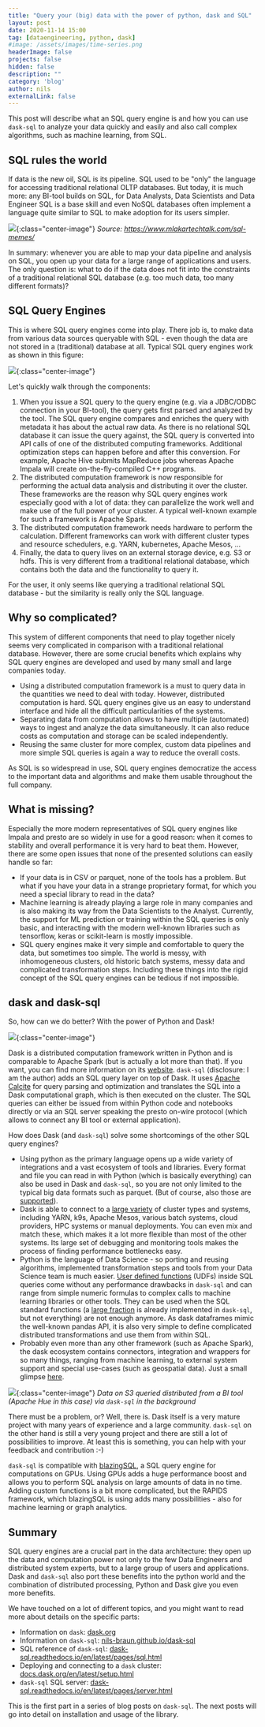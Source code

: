 ```yaml
---
title: "Query your (big) data with the power of python, dask and SQL"
layout: post
date: 2020-11-14 15:00
tag: [dataengineering, python, dask]
#image: /assets/images/time-series.png
headerImage: false
projects: false
hidden: false
description: ""
category: 'blog'
author: nils
externalLink: false
---
```


This post will describe what an SQL query engine is and how you can use `dask-sql` to
analyze your data quickly and easily and also call complex algorithms, such as machine learning, from SQL.

## SQL rules the world

If data is the new oil, SQL is its pipeline.
SQL used to be "only" the language for accessing traditional relational OLTP databases.
But today, it is much more: any BI-tool builds on SQL, for Data Analysts, Data Scientists and Data Engineer SQL is a base skill
and even NoSQL databases often implement a language quite similar to SQL to make adoption for its users simpler.

[![](../assets/images/2020-11-14-dask-sql/sql-meme.jpg)](../assets/images/2020-11-14-dask-sql/sql-meme.jpg){:class="center-image"}
*Source: https://www.mlakartechtalk.com/sql-memes/*

In summary: whenever you are able to map your data pipeline and analysis on SQL, you open up your data for
a large range of applications and users.
The only question is: what to do if the data does not fit into the
constraints of a traditional relational SQL database (e.g. too much data, too many different formats)?

## SQL Query Engines

This is where SQL query engines come into play.
There job is, to make data from various data sources queryable
with SQL - even though the data are not stored in a (traditional) database at all.
Typical SQL query engines work as shown in this figure:

[![](../assets/images/2020-11-14-dask-sql/query-engines.svg)](../assets/images/2020-11-14-dask-sql/query-engines.svg){:class="center-image"}

Let's quickly walk through the components:

1. When you issue a SQL query to the query engine (e.g. via a JDBC/ODBC connection in your BI-tool), the query gets first parsed and analyzed by the tool.
  The SQL query engine compares and enriches the query with metadata it has about the actual raw data.
  As there is no relational SQL database it can issue the query against, the SQL query is converted into API calls of one of the
  distributed computing frameworks.
  Additional optimization steps can happen before and after this conversion.
  For example, Apache Hive submits MapReduce jobs whereas Apache Impala will create on-the-fly-compiled C++ programs.
2. The distributed computation framework is now responsible for performing the actual data analysis and distributing it over the cluster.
  These frameworks are the reason why SQL query engines work especially good with a lot of data: they can parallelize the work well and make use of the full power of your cluster.
  A typical well-known example for such a framework is Apache Spark.
3. The distributed computation framework needs hardware to perform the calculation. Different frameworks can work with different cluster types and resource schedulers, e.g. YARN, kubernetes, Apache Mesos, ...
4. Finally, the data to query lives on an external storage device, e.g. S3 or hdfs.
  This is very different from a traditional relational database,
  which contains both the data and the functionality to query it.

For the user, it only seems like querying a traditional relational SQL database - but the similarity is really only the SQL language.

## Why so complicated?

This system of different components that need to play together nicely seems very complicated in comparison with a traditional relational database.
However, there are some crucial benefits which explains why SQL query engines are developed and used by many small and large companies today.

* Using a distributed computation framework is a must to query data in the quantities we need to deal with today.
  However, distributed computation is hard.
  SQL query engines give us an easy to understand interface and hide all the difficult particularities of the systems.
* Separating data from computation allows to have multiple (automated) ways to ingest and analyze the data simultaneously.
 It can also reduce costs as computation and storage can be scaled independently.
* Reusing the same cluster for more complex, custom data pipelines and more simple SQL queries is again a way to reduce the overall costs.

As SQL is so widespread in use, SQL query engines democratize the access to the important data and algorithms and make them usable throughout the full company.


## What is missing?

Especially the more modern representatives of SQL query engines like Impala and presto are so widely in use for a good reason:
when it comes to stability and overall performance it is very hard to beat them.
However, there are some open issues that none of the presented solutions can easily handle so far:
* If your data is in CSV or parquet, none of the tools has a problem.
  But what if you have your data in a strange proprietary format, for which you need a special library to read in the data?
* Machine learning is already playing a large role in many companies and is also making its way from the Data Scientists to the Analyst.
  Currently, the support for ML prediction or training within the SQL queries is only basic, and interacting with the modern well-known libraries such as tensorflow, keras or scikit-learn is mostly impossible.
* SQL query engines make it very simple and comfortable to query the data, but sometimes too simple.
  The world is messy, with inhomogeneous clusters, old historic batch systems, messy data and complicated transformation steps.
  Including these things into the rigid concept of the SQL query engines can be tedious if not impossible.

## dask and dask-sql

So, how can we do better?
With the power of Python and Dask!

[![](../assets/images/dask.svg)](https://dask.org/){:class="center-image"}

Dask is a distributed computation framework written in Python and is comparable to Apache Spark (but is actually a lot more than that).
If you want, you can find more information on its [website](https://dask.org/).
`dask-sql` (disclosure: I am the author) adds an SQL query layer on top of Dask.
It uses [Apache Calcite](https://calcite.apache.org/) for query parsing and optimization and translates the SQL into a Dask computational graph, which is then executed on the cluster.
The SQL queries can either be issued from within Python code and notebooks directly or via an SQL server speaking the presto on-wire protocol (which allows to connect any BI tool or external application).

How does Dask (and `dask-sql`) solve some shortcomings of the other SQL query engines?
* Using python as the primary language opens up a wide variety of integrations and a vast ecosystem of tools and libraries.
  Every format and file you can read in with Python (which is basically everything) can also be used in Dask and `dask-sql`, so you are not only limited to the typical big data formats such as parquet.
  (But of course, also those are [supported](https://docs.dask.org/en/latest/dataframe-create.html)).
* Dask is able to connect to a [large variety](https://docs.dask.org/en/latest/setup.html) of cluster types and systems, including YARN, k9s, Apache Mesos, various batch systems, cloud providers, HPC systems or manual deployments.
  You can even mix and match these, which makes it a lot more flexible than most of the other systems.
  Its large set of debugging and monitoring tools makes the process of finding performance bottlenecks easy.
* Python is the language of Data Science - so porting and reusing algorithms, implemented transformation steps and tools from your Data Science team is much easier.
  [User defined functions](https://dask-sql.readthedocs.io/en/latest/pages/custom.html) (UDFs) inside SQL queries come without any performance drawbacks in `dask-sql` and can range from simple numeric formulas to complex calls to machine learning libraries or other tools.
  They can be used when the SQL standard functions (a [large fraction](https://dask-sql.readthedocs.io/en/latest/pages/sql.html) is already implemented in `dask-sql`, but not everything) are not enough anymore.
  As dask dataframes mimic the well-known pandas API, it is also very simple to define complicated distributed transformations and use them from within SQL.
* Probably even more than any other framework (such as Apache Spark), the dask ecosystem contains connectors, integration and wrappers for so many things, ranging from machine learning, to external system support and special use-cases (such as geospatial data).
  Just a small glimpse [here](https://pypi.org/search/?q=dask).


[![](../assets/images/2020-11-14-dask-sql/hue_dask_sql.png)](../assets/images/2020-11-14-dask-sql/hue_dask_sql.png){:class="center-image"}
*Data on S3 queried distributed from a BI tool (Apache Hue in this case) via `dask-sql` in the background*

There must be a problem, or? Well, there is. Dask itself is a very mature project with many years of experience and a large community.
`dask-sql` on the other hand is still a very young project and there are still a lot of possibilities to improve.
At least this is something, you can help with your feedback and contribution :-)

`dask-sql` is compatible with [blazingSQL](https://blazingsql.com/), a SQL query engine for computations on GPUs.
Using GPUs adds a huge performance boost and allows you to perform SQL analysis on large amounts of data in no time.
Adding custom functions is a bit more complicated, but the RAPIDS framework, which blazingSQL is using adds many possibilities - also for machine learning or graph analytics.

## Summary

SQL query engines are a crucial part in the data architecture:
they open up the data and computation power not only to the few Data Engineers and distributed system experts, but to a large group of users and applications.
Dask and `dask-sql` also port these benefits into the python world and the combination of distributed processing, Python and Dask give you even more benefits.

We have touched on a lot of different topics, and you might want to read more about details on the specific parts:

* Information on `dask`: [dask.org](https://dask.org/)
* Information on `dask-sql`: [nils-braun.github.io/dask-sql](https://nils-braun.github.io/dask-sql/)
* SQL reference of `dask-sql`: [dask-sql.readthedocs.io/en/latest/pages/sql.html](https://dask-sql.readthedocs.io/en/latest/pages/sql.html)
* Deploying and connecting to a `dask` cluster: [docs.dask.org/en/latest/setup.html](https://docs.dask.org/en/latest/setup.html)
* `dask-sql` SQL server: [dask-sql.readthedocs.io/en/latest/pages/server.html](https://dask-sql.readthedocs.io/en/latest/pages/server.html)

This is the first part in a series of blog posts on `dask-sql`.
The next posts will go into detail on installation and usage of the library.